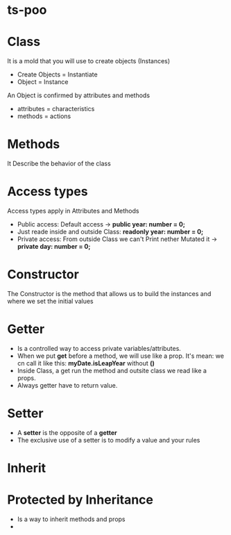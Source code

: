 # ts-poo

# Class

It is a mold that you will use to create objects (Instances)

- Create Objects = Instantiate
- Object = Instance

An Object is confirmed by attributes and methods

- attributes = characteristics
- methods = actions

# Methods

It Describe the behavior of the class

# Access types

Access types apply in Attributes and Methods

- Public access: Default access -> **public year: number = 0;**
- Just reade inside and outside Class: **readonly year: number = 0;**
- Private access: From outside Class we can't Print nether Mutated it -> **private day: number = 0;**

# Constructor

The Constructor is the method that allows us to build the instances and where we set the initial values

# Getter

- Is a controlled way to access private variables/attributes.
- When we put **get** before a method, we will use like a prop. It's mean: we cn call it like this: **myDate.isLeapYear** without **()**
- Inside Class, a get run the method and outsite class we read like a props.
- Always getter have to return value.

# Setter

- A **setter** is the opposite of a **getter**
- The exclusive use of a setter is to modify a value and your rules

# Inherit

# Protected by Inheritance

- Is a way to inherit methods and props
-
